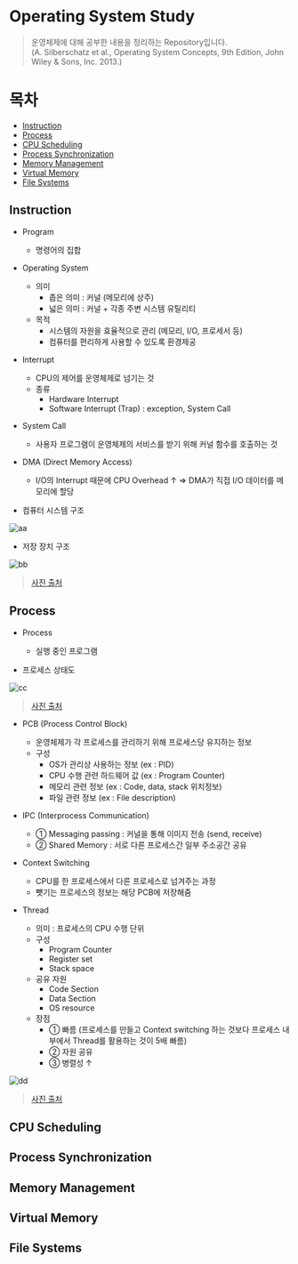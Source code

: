 # Operating System Study
> 운영체제에 대해 공부한 내용을 정리하는 Repository입니다.<br>
> (A. Silberschatz et al., Operating System Concepts, 9th Edition, John Wiley & Sons, Inc. 2013.)

# 목차

- [Instruction](#Instruction)
- [Process](#Process)
- [CPU Scheduling](#CPU-Scheduling)
- [Process Synchronization](#Process-Synchronization)
- [Memory Management](#Memory-Management)
- [Virtual Memory](#Virtual-Memory)
- [File Systems](#File-Systems)


## Instruction

- Program 
  - 명령어의 집합

- Operating System
  - 의미
    - 좁은 의미 : 커널 (메모리에 상주)
    - 넓은 의미 : 커널 + 각종 주변 시스템 유틸리티
  - 목적
    - 시스템의 자원을 효율적으로 관리 (메모리, I/O, 프로세서 등)
    - 컴퓨터를 편리하게 사용할 수 있도록 환경제공

- Interrupt
  - CPU의 제어를 운영체제로 넘기는 것
  - 종류
    - Hardware Interrupt
    - Software Interrupt (Trap) : exception, System Call

- System Call
  - 사용자 프로그램이 운영체제의 서비스를 받기 위해 커널 함수를 호출하는 것

- DMA (Direct Memory Access)
    - I/O의 Interrupt 때문에 CPU Overhead ↑ => DMA가 직접 I/O 데이터를 메모리에 할당

- 컴퓨터 시스템 구조

![aa](https://user-images.githubusercontent.com/48644958/123042648-1888bd80-d432-11eb-9b32-7e64b98ee1c4.png)

- 저장 장치 구조

![bb](https://user-images.githubusercontent.com/48644958/123043029-a6fd3f00-d432-11eb-8167-275d9b2cc022.png)

> [사진 출처](https://programmer-student.tistory.com/8)

## Process

- Process
  - 실행 중인 프로그램

- 프로세스 상태도

![cc](https://user-images.githubusercontent.com/48644958/123043377-2854d180-d433-11eb-8670-6be5780e0ce6.jpeg)
> [사진 출처](https://jhnyang.tistory.com/7)

- PCB (Process Control Block)
  - 운영체제가 각 프로세스를 관리하기 위해 프로세스당 유지하는 정보
  - 구성
    - OS가 관리상 사용하는 정보 (ex : PID)
    - CPU 수행 관련 하드웨어 값 (ex : Program Counter)
    - 메모리 관련 정보 (ex : Code, data, stack 위치정보)
    - 파일 관련 정보 (ex : File description)

- IPC (Interprocess Communication)
  - ① Messaging passing : 커널을 통해 이미지 전송 (send, receive)
  - ② Shared Memory : 서로 다른 프로세스간 일부 주소공간 공유

- Context Switching
  - CPU를 한 프로세스에서 다른 프로세스로 넘겨주는 과정
  - 뺏기는 프로세스의 정보는 해당 PCB에 저장해줌

- Thread
  - 의미 : 프로세스의 CPU 수행 단위
  - 구성
    - Program Counter 
    - Register set
    - Stack space
  - 공유 자원
    - Code Section
    - Data Section
    - OS resource
  - 장점
    - ① 빠름 (프로세스를 만들고 Context switching 하는 것보다 프로세스 내부에서 Thread를 활용하는 것이 5배 빠름)
    - ② 자원 공유
    - ③ 병렬성 ↑

![dd](https://user-images.githubusercontent.com/48644958/123044386-88984300-d434-11eb-9b8e-d6e35e5795b2.jpg)
> [사진 출처](https://m.blog.naver.com/three_letter/220333796848)
> 
## CPU Scheduling

## Process Synchronization

## Memory Management

## Virtual Memory

## File Systems
